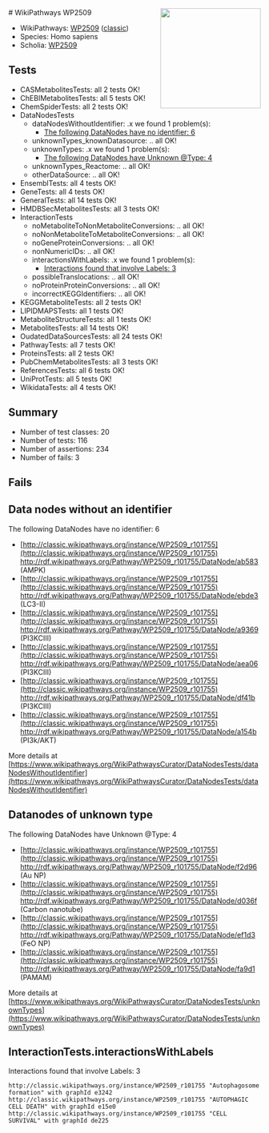 <img style="float: right; width: 200px" src="https://upload.wikimedia.org/wikipedia/commons/thumb/8/83/Wplogo_with_text_500.png/640px-Wplogo_with_text_500.png" />
# WikiPathways WP2509

* WikiPathways: [WP2509](https://wikipathways.org/pathways/WP2509) ([classic](https://classic.wikipathways.org/instance/WP2509))
* Species: Homo sapiens
* Scholia: [WP2509](https://scholia.toolforge.org/wikipathways/WP2509)
## Tests
* CASMetabolitesTests: all 2 tests OK!
* ChEBIMetabolitesTests: all 5 tests OK!
* ChemSpiderTests: all 2 tests OK!
* DataNodesTests
    * dataNodesWithoutIdentifier: .x we found 1 problem(s):
        * [The following DataNodes have no identifier: 6](#d2d32fa5)
    * unknownTypes_knownDatasource: .. all OK!
    * unknownTypes: .x we found 1 problem(s):
        * [The following DataNodes have Unknown @Type: 4](#839973e2)
    * unknownTypes_Reactome: .. all OK!
    * otherDataSource: .. all OK!
* EnsemblTests: all 4 tests OK!
* GeneTests: all 4 tests OK!
* GeneralTests: all 14 tests OK!
* HMDBSecMetabolitesTests: all 3 tests OK!
* InteractionTests
    * noMetaboliteToNonMetaboliteConversions: .. all OK!
    * noNonMetaboliteToMetaboliteConversions: .. all OK!
    * noGeneProteinConversions: .. all OK!
    * nonNumericIDs: .. all OK!
    * interactionsWithLabels: .x we found 1 problem(s):
        * [Interactions found that involve Labels: 3](#630d267a)
    * possibleTranslocations: .. all OK!
    * noProteinProteinConversions: .. all OK!
    * incorrectKEGGIdentifiers: .. all OK!
* KEGGMetaboliteTests: all 2 tests OK!
* LIPIDMAPSTests: all 1 tests OK!
* MetaboliteStructureTests: all 1 tests OK!
* MetabolitesTests: all 14 tests OK!
* OudatedDataSourcesTests: all 24 tests OK!
* PathwayTests: all 7 tests OK!
* ProteinsTests: all 2 tests OK!
* PubChemMetabolitesTests: all 3 tests OK!
* ReferencesTests: all 6 tests OK!
* UniProtTests: all 5 tests OK!
* WikidataTests: all 4 tests OK!


## Summary

* Number of test classes: 20
* Number of tests: 116
* Number of assertions: 234
* Number of fails: 3

## Fails

<a name="d2d32fa5" />

## Data nodes without an identifier

The following DataNodes have no identifier: 6

* [http://classic.wikipathways.org/instance/WP2509_r101755](http://classic.wikipathways.org/instance/WP2509_r101755) http://rdf.wikipathways.org/Pathway/WP2509_r101755/DataNode/ab583 (AMPK)
* [http://classic.wikipathways.org/instance/WP2509_r101755](http://classic.wikipathways.org/instance/WP2509_r101755) http://rdf.wikipathways.org/Pathway/WP2509_r101755/DataNode/ebde3 (LC3-II)
* [http://classic.wikipathways.org/instance/WP2509_r101755](http://classic.wikipathways.org/instance/WP2509_r101755) http://rdf.wikipathways.org/Pathway/WP2509_r101755/DataNode/a9369 (PI3KCIII)
* [http://classic.wikipathways.org/instance/WP2509_r101755](http://classic.wikipathways.org/instance/WP2509_r101755) http://rdf.wikipathways.org/Pathway/WP2509_r101755/DataNode/aea06 (PI3KCIII)
* [http://classic.wikipathways.org/instance/WP2509_r101755](http://classic.wikipathways.org/instance/WP2509_r101755) http://rdf.wikipathways.org/Pathway/WP2509_r101755/DataNode/df41b (PI3KCIII)
* [http://classic.wikipathways.org/instance/WP2509_r101755](http://classic.wikipathways.org/instance/WP2509_r101755) http://rdf.wikipathways.org/Pathway/WP2509_r101755/DataNode/a154b (PI3k/AKT)


More details at [https://www.wikipathways.org/WikiPathwaysCurator/DataNodesTests/dataNodesWithoutIdentifier](https://www.wikipathways.org/WikiPathwaysCurator/DataNodesTests/dataNodesWithoutIdentifier)

<a name="839973e2" />

## Datanodes of unknown type

The following DataNodes have Unknown @Type: 4

* [http://classic.wikipathways.org/instance/WP2509_r101755](http://classic.wikipathways.org/instance/WP2509_r101755) http://rdf.wikipathways.org/Pathway/WP2509_r101755/DataNode/f2d96 (Au NP)
* [http://classic.wikipathways.org/instance/WP2509_r101755](http://classic.wikipathways.org/instance/WP2509_r101755) http://rdf.wikipathways.org/Pathway/WP2509_r101755/DataNode/d036f (Carbon nanotube)
* [http://classic.wikipathways.org/instance/WP2509_r101755](http://classic.wikipathways.org/instance/WP2509_r101755) http://rdf.wikipathways.org/Pathway/WP2509_r101755/DataNode/ef1d3 (FeO NP)
* [http://classic.wikipathways.org/instance/WP2509_r101755](http://classic.wikipathways.org/instance/WP2509_r101755) http://rdf.wikipathways.org/Pathway/WP2509_r101755/DataNode/fa9d1 (PAMAM)


More details at [https://www.wikipathways.org/WikiPathwaysCurator/DataNodesTests/unknownTypes](https://www.wikipathways.org/WikiPathwaysCurator/DataNodesTests/unknownTypes)

<a name="630d267a" />

## InteractionTests.interactionsWithLabels

Interactions found that involve Labels: 3
```
http://classic.wikipathways.org/instance/WP2509_r101755 "Autophagosome formation" with graphId e3242
http://classic.wikipathways.org/instance/WP2509_r101755 "AUTOPHAGIC
CELL DEATH" with graphId e15e0
http://classic.wikipathways.org/instance/WP2509_r101755 "CELL
SURVIVAL" with graphId de225
```

